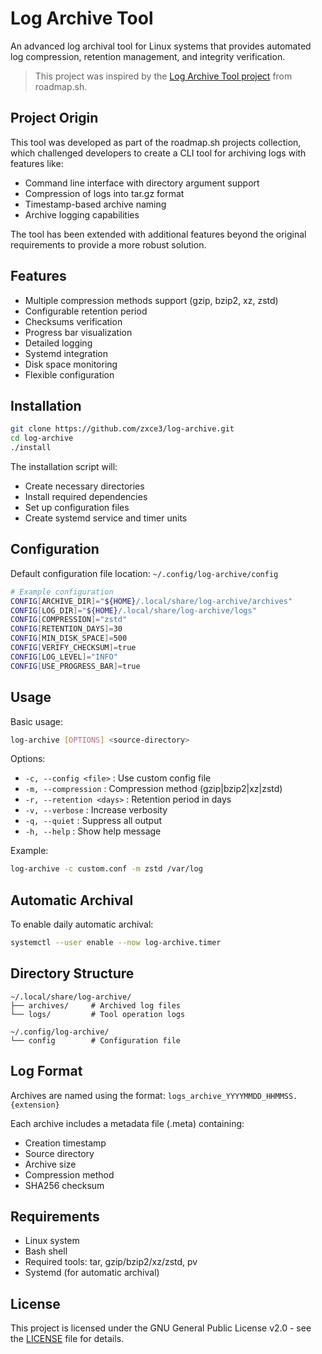 # Log Archive Tool

An advanced log archival tool for Linux systems that provides automated log compression, retention management, and integrity verification.

> This project was inspired by the [Log Archive Tool project](https://roadmap.sh/projects/log-archive-tool) from roadmap.sh.

## Project Origin

This tool was developed as part of the roadmap.sh projects collection, which challenged developers to create a CLI tool for archiving logs with features like:
- Command line interface with directory argument support
- Compression of logs into tar.gz format
- Timestamp-based archive naming
- Archive logging capabilities

The tool has been extended with additional features beyond the original requirements to provide a more robust solution.

## Features

- Multiple compression methods support (gzip, bzip2, xz, zstd)
- Configurable retention period
- Checksums verification
- Progress bar visualization
- Detailed logging
- Systemd integration
- Disk space monitoring
- Flexible configuration

## Installation

```bash
git clone https://github.com/zxce3/log-archive.git
cd log-archive
./install
```

The installation script will:
- Create necessary directories
- Install required dependencies
- Set up configuration files
- Create systemd service and timer units

## Configuration

Default configuration file location: `~/.config/log-archive/config`

```bash
# Example configuration
CONFIG[ARCHIVE_DIR]="${HOME}/.local/share/log-archive/archives"
CONFIG[LOG_DIR]="${HOME}/.local/share/log-archive/logs"
CONFIG[COMPRESSION]="zstd"
CONFIG[RETENTION_DAYS]=30
CONFIG[MIN_DISK_SPACE]=500
CONFIG[VERIFY_CHECKSUM]=true
CONFIG[LOG_LEVEL]="INFO"
CONFIG[USE_PROGRESS_BAR]=true
```

## Usage

Basic usage:
```bash
log-archive [OPTIONS] <source-directory>
```

Options:
- `-c, --config <file>` : Use custom config file
- `-m, --compression` : Compression method (gzip|bzip2|xz|zstd)
- `-r, --retention <days>` : Retention period in days
- `-v, --verbose` : Increase verbosity
- `-q, --quiet` : Suppress all output
- `-h, --help` : Show help message

Example:
```bash
log-archive -c custom.conf -m zstd /var/log
```

## Automatic Archival

To enable daily automatic archival:
```bash
systemctl --user enable --now log-archive.timer
```

## Directory Structure

```
~/.local/share/log-archive/
├── archives/     # Archived log files
└── logs/         # Tool operation logs

~/.config/log-archive/
└── config        # Configuration file
```

## Log Format

Archives are named using the format: `logs_archive_YYYYMMDD_HHMMSS.{extension}`

Each archive includes a metadata file (.meta) containing:
- Creation timestamp
- Source directory
- Archive size
- Compression method
- SHA256 checksum

## Requirements

- Linux system
- Bash shell
- Required tools: tar, gzip/bzip2/xz/zstd, pv
- Systemd (for automatic archival)

## License

This project is licensed under the GNU General Public License v2.0 - see the [LICENSE](LICENSE) file for details.
